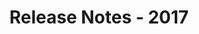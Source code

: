 ﻿---
title: Release Notes - 2017
description: "Release Notes - 2017 – learn about the latest updates and fixes."
type: docs
weight: 30
url: /reportingservices/release-notes-2017/
---


